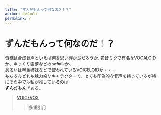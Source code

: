 ```yaml
---
title: "ずんだもんって何なのだ！？"
author: default
permalink: /
---
```


# ずんだもんって何なのだ！？
 
 皆様は合成音声といえば何を思い浮かぶだろうか. 
 初音ミクで有名なVOCALOIDか、ゆっくり霊夢などのsoftalkか、  
 あるいは琴葉姉妹などで使われているVOICELOIDか・・・  
 もちろんどれも魅力的なキャラクターで、とても印象的な音声を持っているが特にその中でも私が推しているのは  
 **ずんだもん**である。

 





> [VOICEVOX](https://voicevox.hiroshiba.jp/)
>> 多重引用
